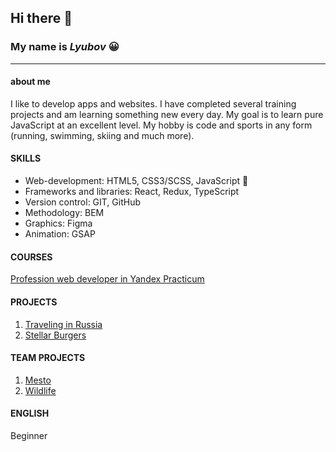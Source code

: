 
## Hi there 👋
### My name is _Lyubov_ :grinning:
______________________

#### **about me**

I like to develop apps and websites. I have completed several training projects and am learning something new every day. My goal is to learn pure JavaScript at an excellent level. My hobby is code and sports in any form (running, swimming, skiing and much more).

#### SKILLS

- Web-development: HTML5, CSS3/SCSS, JavaScript :revolving_hearts:
- Frameworks and libraries: React, Redux, TypeScript
- Version control: GIT, GitHub
- Methodology: BEM
- Graphics: Figma
- Animation: GSAP

#### COURSES

[Profession web developer in Yandex Practicum](https://practicum.yandex.ru/web-plus/)

#### PROJECTS

1. [Traveling in Russia](https://luba-web.github.io/russian-travel/)
2. [Stellar Burgers](https://luba-web.github.io/stellar-burgers/)

#### TEAM PROJECTS

1. [Mesto](https://loown101.github.io/mesto-project/index.html)
2. [Wildlife](https://luba-web.github.io/Wildlife/)

#### ENGLISH

Beginner

